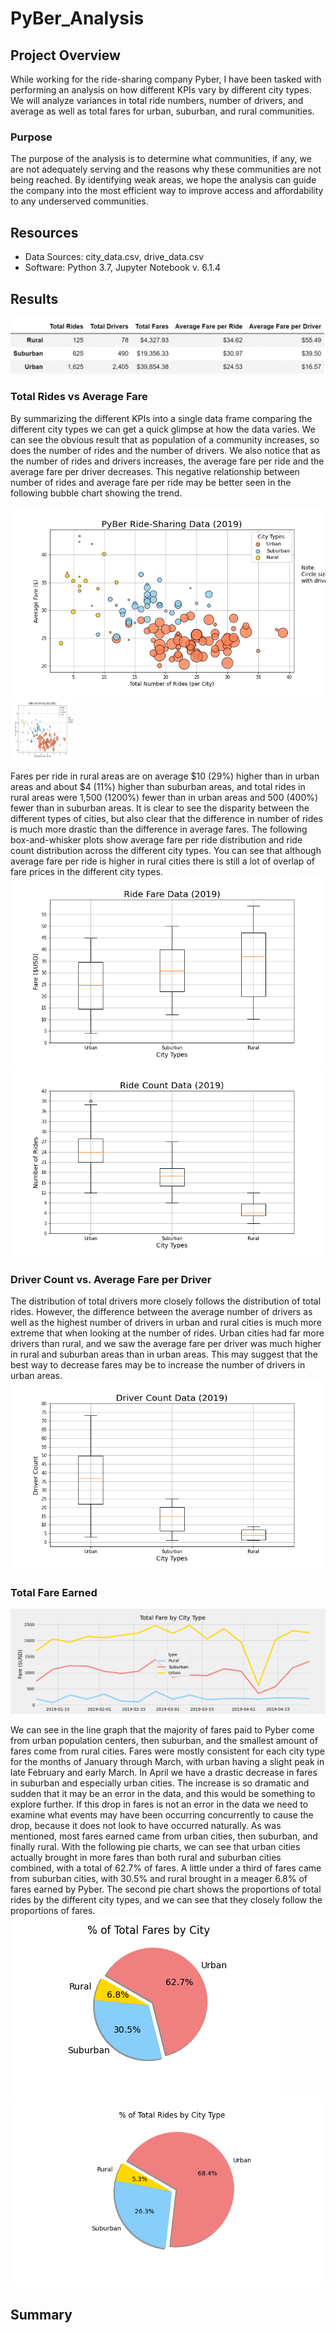 # PyBer_Analysis

## Project Overview
While working for the ride-sharing company Pyber, I have been tasked with performing an analysis on how different KPIs vary by different city types.  We will analyze variances in total ride numbers, number of drivers, and average as well as total fares for urban, suburban, and rural communities.
### Purpose  
The purpose of the analysis is to determine what communities, if any, we are not adequately serving and the reasons why these communities are not being reached.  By identifying weak areas, we hope the analysis can guide the company into the most efficient way to improve access and affordability to any underserved communities. 
## Resources 
- Data Sources: city_data.csv, drive_data.csv
- Software: Python 3.7, Jupyter Notebook v. 6.1.4
## Results
![Summary_df](Analysis/Fig9.png)

### Total Rides vs Average Fare
By summarizing the different KPIs into a single data frame comparing the different city types we can get a quick glimpse at how the data varies.  We can see the obvious result that as population of a community increases, so does the number of rides and the number of drivers.  We also notice that as the number of rides and drivers increases, the average fare per ride and the average fare per driver decreases. This negative relationship between number of rides and average fare per ride may be better seen in the following bubble chart showing the trend.
 
 ![bubble_chart](Analysis/Fig1.png)
 <img src="Analysis/Fig1.png" width="100" height="100"/>

 
 Fares per ride in rural areas are on average $10 (29%) higher than in urban areas and about $4 (11%) higher than suburban areas, and total rides in rural areas were 1,500 (1200%) fewer than in urban areas and 500 (400%) fewer than in suburban areas.  It is clear to see the disparity between the different types of cities, but also clear that the difference in number of rides is much more drastic than the difference in average fares. The following box-and-whisker plots show average fare per ride distribution and ride count distribution across the different city types.  You can see that although average fare per ride is higher in rural cities there is still a lot of overlap of fare prices in the different city types.
![fare_data_box](Analysis/Fig3.png) ![ride_count_box](Analysis/Fig2.png)

### Driver Count vs. Average Fare per Driver
The distribution of total drivers more closely follows the distribution of total rides. However, the difference between the average number of drivers as well as the highest number of drivers in urban and rural cities is much more extreme that when looking at the number of rides.  Urban cities had far more drivers than rural, and we saw the average fare per driver was much higher in rural and suburban areas than in urban areas.  This may suggest that the best way to decrease fares may be to increase the number of drivers in urban areas. 
![driver_box](Analysis/Fig4.png)

### Total Fare Earned
 
![line_graph](Analysis/Fig8.PNG)
 
We can see in the line graph that the majority of fares paid to Pyber come from urban population centers, then suburban, and the smallest amount of fares come from rural cities.  Fares were mostly consistent for each city type for the months of January through March, with urban having a slight peak in late February and early March.  In April we have a drastic decrease in fares in suburban and especially urban cities.  The increase is so dramatic and sudden that it may be an error in the data, and this would be something to explore further.  If this drop in fares is not an error in the data we need to examine what events may have been occurring concurrently to cause the drop, because it does not look to have occurred naturally.
As was mentioned, most fares earned came from urban cities, then suburban, and finally rural.  With the following pie charts, we can see that urban cities actually brought in more fares than both rural and suburban cities combined, with a total of 62.7% of fares.  A little under a third of fares came from suburban cities, with 30.5% and rural brought in a meager 6.8% of fares earned by Pyber.  The second pie chart shows the proportions of total rides by the different city types, and we can see that they closely follow the proportions of fares. 
![fare_bubble](Analysis/Fig5.png)  ![rides_bubble](Analysis/Fig6.png)

## Summary

